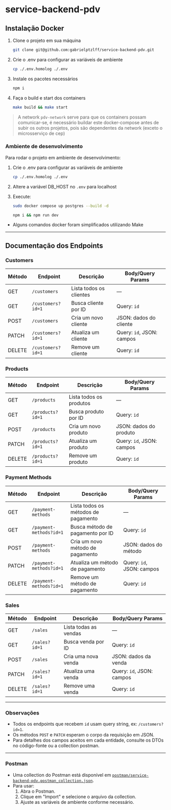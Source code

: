 # service-backend-pdv

## Instalação Docker

1. Clone o projeto em sua máquina

   ```bash
   git clone git@github.com:gabrielptzlff/service-backend-pdv.git
   ```

2. Crie o .env para configurar as variáveis de ambiente

   ```bash
   cp ./.env.homolog ./.env
   ```

3. Instale os pacotes necessários

   ```bash
   npm i
   ```

4. Faça o build e start dos containers

   ```bash
   make build && make start
   ```

> A network `pdv-network` serve para que os containers possam comunicar-se, é necessário buildar este docker-compose antes de subir os outros projetos, pois são dependentes da network (exceto o microsserviço de cep)

### Ambiente de desenvolvimento

Para rodar o projeto em ambiente de desenvolvimento:

1. Crie o .env para configurar as variáveis de ambiente

   ```bash
   cp ./.env.homolog ./.env
   ```

2. Altere a variável DB_HOST no `.env` para localhost

3. Execute:

   ```bash
   sudo docker compose up postgres --build -d
   ```

   ```bash
   npm i && npm run dev
   ```

- Alguns comandos docker foram simplificados utilizando Make

---

## Documentação dos Endpoints

### Customers

| Método | Endpoint          | Descrição               | Body/Query Params         |
| ------ | ----------------- | ----------------------- | ------------------------- |
| GET    | `/customers`      | Lista todos os clientes | —                         |
| GET    | `/customers?id=1` | Busca cliente por ID    | Query: `id`               |
| POST   | `/customers`      | Cria um novo cliente    | JSON: dados do cliente    |
| PATCH  | `/customers?id=1` | Atualiza um cliente     | Query: `id`, JSON: campos |
| DELETE | `/customers?id=1` | Remove um cliente       | Query: `id`               |

### Products

| Método | Endpoint         | Descrição               | Body/Query Params         |
| ------ | ---------------- | ----------------------- | ------------------------- |
| GET    | `/products`      | Lista todos os produtos | —                         |
| GET    | `/products?id=1` | Busca produto por ID    | Query: `id`               |
| POST   | `/products`      | Cria um novo produto    | JSON: dados do produto    |
| PATCH  | `/products?id=1` | Atualiza um produto     | Query: `id`, JSON: campos |
| DELETE | `/products?id=1` | Remove um produto       | Query: `id`               |

### Payment Methods

| Método | Endpoint                | Descrição                           | Body/Query Params         |
| ------ | ----------------------- | ----------------------------------- | ------------------------- |
| GET    | `/payment-methods`      | Lista todos os métodos de pagamento | —                         |
| GET    | `/payment-methods?id=1` | Busca método de pagamento por ID    | Query: `id`               |
| POST   | `/payment-methods`      | Cria um novo método de pagamento    | JSON: dados do método     |
| PATCH  | `/payment-methods?id=1` | Atualiza um método de pagamento     | Query: `id`, JSON: campos |
| DELETE | `/payment-methods?id=1` | Remove um método de pagamento       | Query: `id`               |

### Sales

| Método | Endpoint      | Descrição             | Body/Query Params         |
| ------ | ------------- | --------------------- | ------------------------- |
| GET    | `/sales`      | Lista todas as vendas | —                         |
| GET    | `/sales?id=1` | Busca venda por ID    | Query: `id`               |
| POST   | `/sales`      | Cria uma nova venda   | JSON: dados da venda      |
| PATCH  | `/sales?id=1` | Atualiza uma venda    | Query: `id`, JSON: campos |
| DELETE | `/sales?id=1` | Remove uma venda      | Query: `id`               |

---

### Observações

- Todos os endpoints que recebem `id` usam query string, ex: `/customers?id=1`.
- Os métodos `POST` e `PATCH` esperam o corpo da requisição em JSON.
- Para detalhes dos campos aceitos em cada entidade, consulte os DTOs no código-fonte ou a collection postman.

---

### Postman

- Uma collection do Postman está disponível em [`postman/service-backend-pdv.postman_collection.json`](postman/service-backend-pdv.postman_collection.json).
- Para usar:
  1. Abra o Postman.
  2. Clique em "Import" e selecione o arquivo da collection.
  3. Ajuste as variáveis de ambiente conforme necessário.
